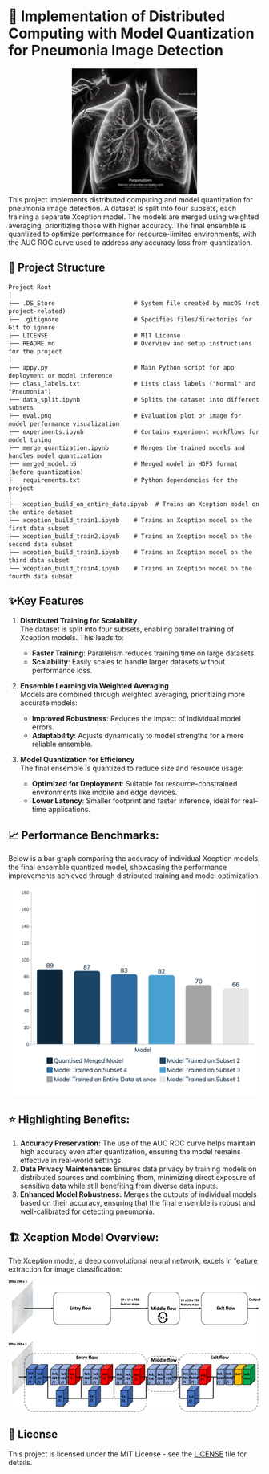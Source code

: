 # 🚀 Implementation of Distributed Computing with Model Quantization for Pneumonia Image Detection
<div align="center">
  <img src="assets/_73f71911-2304-472a-9bba-918e624ac34d.jpeg" alt="Project Image" width="250">
</div>
This project implements distributed computing and model quantization for pneumonia image detection. A dataset is split into four subsets, each training a separate Xception model. The models are merged using weighted averaging, prioritizing those with higher accuracy. The final ensemble is quantized to optimize performance for resource-limited environments, with the AUC ROC curve used to address any accuracy loss from quantization.


## 📁 Project Structure
```
Project Root
│
├── .DS_Store                      # System file created by macOS (not project-related)
├── .gitignore                     # Specifies files/directories for Git to ignore
├── LICENSE                        # MIT License 
├── README.md                      # Overview and setup instructions for the project
│
├── appy.py                        # Main Python script for app deployment or model inference
├── class_labels.txt               # Lists class labels ("Normal" and "Pneumonia")
├── data_split.ipynb               # Splits the dataset into different subsets
├── eval.png                       # Evaluation plot or image for model performance visualization
├── experiments.ipynb              # Contains experiment workflows for model tuning
├── merge_quantization.ipynb       # Merges the trained models and handles model quantization
├── merged_model.h5                # Merged model in HDF5 format (before quantization)
├── requirements.txt               # Python dependencies for the project
│
├── xception_build_on_entire_data.ipynb  # Trains an Xception model on the entire dataset
├── xception_build_train1.ipynb    # Trains an Xception model on the first data subset
├── xception_build_train2.ipynb    # Trains an Xception model on the second data subset
├── xception_build_train3.ipynb    # Trains an Xception model on the third data subset
└── xception_build_train4.ipynb    # Trains an Xception model on the fourth data subset
```

## ✨Key Features

1. **Distributed Training for Scalability**  
   The dataset is split into four subsets, enabling parallel training of Xception models. This leads to:
   - **Faster Training**: Parallelism reduces training time on large datasets.
   - **Scalability**: Easily scales to handle larger datasets without performance loss.

2. **Ensemble Learning via Weighted Averaging**  
   Models are combined through weighted averaging, prioritizing more accurate models:
   - **Improved Robustness**: Reduces the impact of individual model errors.
   - **Adaptability**: Adjusts dynamically to model strengths for a more reliable ensemble.

3. **Model Quantization for Efficiency**  
   The final ensemble is quantized to reduce size and resource usage:
   - **Optimized for Deployment**: Suitable for resource-constrained environments like mobile and edge devices.
   - **Lower Latency**: Smaller footprint and faster inference, ideal for real-time applications.

## 📈 Performance Benchmarks:
Below is a bar graph comparing the accuracy of individual Xception models, the final ensemble quantized model, showcasing the performance improvements achieved through distributed training and model optimization.
<div align = "center">
  <img src="assets/accuracy_comparison.png" alt="Performance Benchmark" width="700"/>
</div>



## ⭐ Highlighting Benefits:
1. **Accuracy Preservation:** The use of the AUC ROC curve helps maintain high accuracy even after quantization, ensuring the model remains effective in real-world settings.<br>
2. **Data Privacy Maintenance:** Ensures data privacy by training models on distributed sources and combining them, minimizing direct exposure of sensitive data while still benefiting from diverse data inputs.<br>
3. **Enhanced Model Robustness:** Merges the outputs of individual models based on their accuracy, ensuring that the final ensemble is robust and well-calibrated for detecting pneumonia.




## 🏗️ Xception Model Overview:

The Xception model, a deep convolutional neural network, excels in feature extraction for image classification:
<div align = "center">
  <img src="assets/Xception-.png" alt="Performance Benchmark" width="800"/>
</div>

## 📜 License

This project is licensed under the MIT License - see the [LICENSE](LICENSE) file for details.






